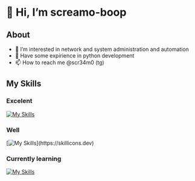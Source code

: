 # 👋 Hi, I’m screamo-boop

## About

- 👀 I’m interested in network and system administration and automation
- 🌱 Have some expirience in python development
- 📫 How to reach me @scr34m0 (tg)

## My Skills

### Excelent

[![My Skills](https://skillicons.dev/icons?i=ansible,bash,debian,docker,git,gitlab,github,grafana,kubernetes,linux,nginx,postgres,powershell,prometheus,py,redis,redhat,sqlite,terraform,ubuntu,windows)](https://skillicons.dev)

### Well

[![My Skills](https://skillicons.dev/icons?i=css,django,elasticsearch,fastapi,flask,azure,gcp,html,js,jenkins,mongodb,mysql,postman,rabbitmq,regex,)](https://skillicons.dev)

### Currently learning

[![My Skills](https://skillicons.dev/icons?i=arduino,kali,openstack)](https://skillicons.dev)
